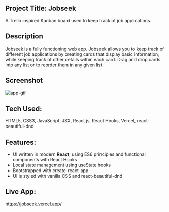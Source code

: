 ## Project Title: Jobseek
A Trello inspired Kanban board used to keep track of job applications. 

## Description
Jobseek is a fully functioning web app. Jobseek allows you to keep track of different job applications by creating cards that display basic information, while keeping track of other details within each card. Drag and drop cards into any list or to reorder them in any given list. 

## Screenshot

![app-gif](/pictures/jobseek_demo.gif)

## Tech Used:
HTML5, CSS3, JavaScript, JSX, React.js, React Hooks, Vercel, react-beautiful-dnd

## Features: 
* UI written in modern __React__, using ES6 principles and functional components with React Hooks
* Local state management using useState hooks
* Bootstrapped with create-react-app
* UI is styled with vanilla CSS and react-beautiful-dnd

## Live App: 
https://jobseek.vercel.app/

